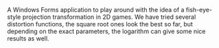 A Windows Forms application to play around with the idea of a fish-eye-style
projection transformation in 2D games.
We have tried several distortion functions, the square root ones look the best so far,
but depending on the exact parameters, the logarithm can give some nice results as well.